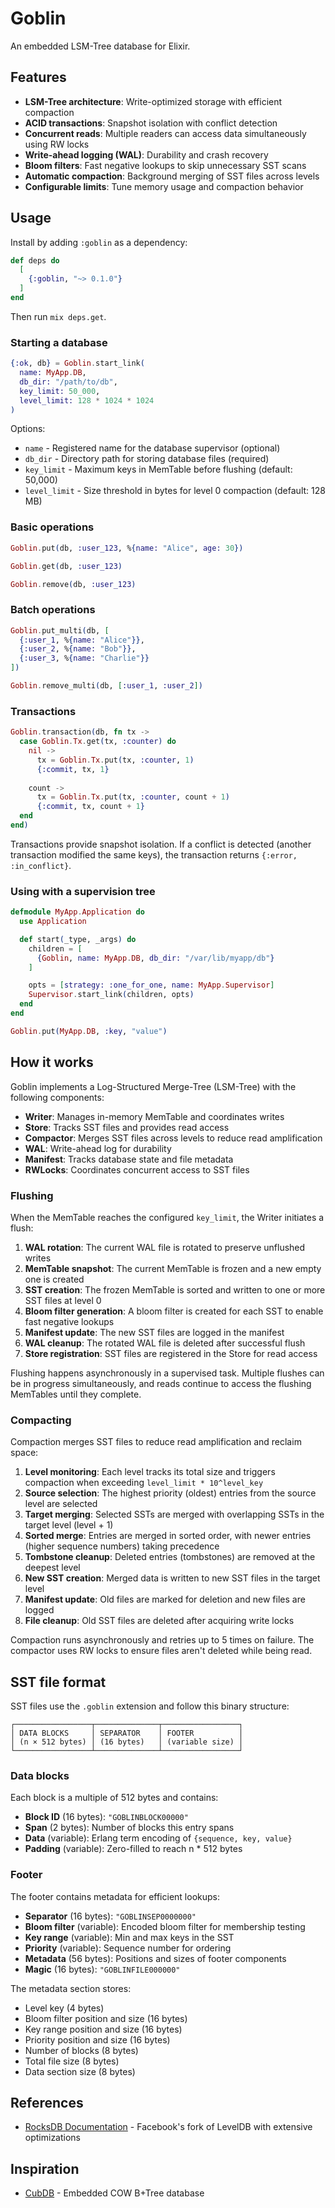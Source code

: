 # Goblin

An embedded LSM-Tree database for Elixir.

## Features

- **LSM-Tree architecture**: Write-optimized storage with efficient compaction
- **ACID transactions**: Snapshot isolation with conflict detection
- **Concurrent reads**: Multiple readers can access data simultaneously using RW locks
- **Write-ahead logging (WAL)**: Durability and crash recovery
- **Bloom filters**: Fast negative lookups to skip unnecessary SST scans
- **Automatic compaction**: Background merging of SST files across levels
- **Configurable limits**: Tune memory usage and compaction behavior

## Usage

Install by adding `:goblin` as a dependency:
```elixir
def deps do
  [
    {:goblin, "~> 0.1.0"}
  ]
end
```
Then run `mix deps.get`.

### Starting a database

```elixir
{:ok, db} = Goblin.start_link(
  name: MyApp.DB,
  db_dir: "/path/to/db",
  key_limit: 50_000,
  level_limit: 128 * 1024 * 1024
)
```

Options:
- `name` - Registered name for the database supervisor (optional)
- `db_dir` - Directory path for storing database files (required)
- `key_limit` - Maximum keys in MemTable before flushing (default: 50,000)
- `level_limit` - Size threshold in bytes for level 0 compaction (default: 128 MB)

### Basic operations

```elixir
Goblin.put(db, :user_123, %{name: "Alice", age: 30})

Goblin.get(db, :user_123)

Goblin.remove(db, :user_123)
```

### Batch operations

```elixir
Goblin.put_multi(db, [
  {:user_1, %{name: "Alice"}},
  {:user_2, %{name: "Bob"}},
  {:user_3, %{name: "Charlie"}}
])

Goblin.remove_multi(db, [:user_1, :user_2])
```

### Transactions

```elixir
Goblin.transaction(db, fn tx ->
  case Goblin.Tx.get(tx, :counter) do
    nil ->
      tx = Goblin.Tx.put(tx, :counter, 1)
      {:commit, tx, 1}
    
    count ->
      tx = Goblin.Tx.put(tx, :counter, count + 1)
      {:commit, tx, count + 1}
  end
end)
```

Transactions provide snapshot isolation. If a conflict is detected (another transaction modified the same keys), the transaction returns `{:error, :in_conflict}`.

### Using with a supervision tree

```elixir
defmodule MyApp.Application do
  use Application

  def start(_type, _args) do
    children = [
      {Goblin, name: MyApp.DB, db_dir: "/var/lib/myapp/db"}
    ]

    opts = [strategy: :one_for_one, name: MyApp.Supervisor]
    Supervisor.start_link(children, opts)
  end
end

Goblin.put(MyApp.DB, :key, "value")
```

## How it works

Goblin implements a Log-Structured Merge-Tree (LSM-Tree) with the following components:

- **Writer**: Manages in-memory MemTable and coordinates writes
- **Store**: Tracks SST files and provides read access
- **Compactor**: Merges SST files across levels to reduce read amplification
- **WAL**: Write-ahead log for durability
- **Manifest**: Tracks database state and file metadata
- **RWLocks**: Coordinates concurrent access to SST files

### Flushing

When the MemTable reaches the configured `key_limit`, the Writer initiates a flush:

1. **WAL rotation**: The current WAL file is rotated to preserve unflushed writes
2. **MemTable snapshot**: The current MemTable is frozen and a new empty one is created
3. **SST creation**: The frozen MemTable is sorted and written to one or more SST files at level 0
4. **Bloom filter generation**: A bloom filter is created for each SST to enable fast negative lookups
5. **Manifest update**: The new SST files are logged in the manifest
6. **WAL cleanup**: The rotated WAL file is deleted after successful flush
7. **Store registration**: SST files are registered in the Store for read access

Flushing happens asynchronously in a supervised task. Multiple flushes can be in progress simultaneously, and reads continue to access the flushing MemTables until they complete.

### Compacting

Compaction merges SST files to reduce read amplification and reclaim space:

1. **Level monitoring**: Each level tracks its total size and triggers compaction when exceeding `level_limit * 10^level_key`
2. **Source selection**: The highest priority (oldest) entries from the source level are selected
3. **Target merging**: Selected SSTs are merged with overlapping SSTs in the target level (level + 1)
4. **Sorted merge**: Entries are merged in sorted order, with newer entries (higher sequence numbers) taking precedence
5. **Tombstone cleanup**: Deleted entries (tombstones) are removed at the deepest level
6. **New SST creation**: Merged data is written to new SST files in the target level
7. **Manifest update**: Old files are marked for deletion and new files are logged
8. **File cleanup**: Old SST files are deleted after acquiring write locks

Compaction runs asynchronously and retries up to 5 times on failure. The compactor uses RW locks to ensure files aren't deleted while being read.

## SST file format

SST files use the `.goblin` extension and follow this binary structure:

```
┌─────────────────┬──────────────┬─────────────────┐
│ DATA BLOCKS     │ SEPARATOR    │ FOOTER          │
│ (n × 512 bytes) │ (16 bytes)   │ (variable size) │
└─────────────────┴──────────────┴─────────────────┘
```

### Data blocks

Each block is a multiple of 512 bytes and contains:
- **Block ID** (16 bytes): `"GOBLINBLOCK00000"`
- **Span** (2 bytes): Number of blocks this entry spans
- **Data** (variable): Erlang term encoding of `{sequence, key, value}`
- **Padding** (variable): Zero-filled to reach n * 512 bytes

### Footer

The footer contains metadata for efficient lookups:
- **Separator** (16 bytes): `"GOBLINSEP0000000"`
- **Bloom filter** (variable): Encoded bloom filter for membership testing
- **Key range** (variable): Min and max keys in the SST
- **Priority** (variable): Sequence number for ordering
- **Metadata** (56 bytes): Positions and sizes of footer components
- **Magic** (16 bytes): `"GOBLINFILE000000"`

The metadata section stores:
- Level key (4 bytes)
- Bloom filter position and size (16 bytes)
- Key range position and size (16 bytes)
- Priority position and size (16 bytes)
- Number of blocks (8 bytes)
- Total file size (8 bytes)
- Data section size (8 bytes)

## References

- [RocksDB Documentation](https://github.com/facebook/rocksdb/wiki) - Facebook's fork of LevelDB with extensive optimizations

## Inspiration

- [CubDB](https://github.com/lucaong/cubdb) - Embedded COW B+Tree database
